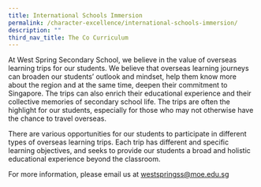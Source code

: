```yaml
---
title: International Schools Immersion
permalink: /character-excellence/international-schools-immersion/
description: ""
third_nav_title: The Co Curriculum
---
```

At West Spring Secondary School, we believe in the value of overseas learning trips for our students. We believe that overseas learning journeys can broaden our students’ outlook and mindset, help them know more about the region and at the same time, deepen their commitment to Singapore. The trips can also enrich their educational experience and their collective memories of secondary school life. The trips are often the highlight for our students, especially for those who may not otherwise have the chance to travel overseas.

There are various opportunities for our students to participate in different types of overseas learning trips. Each trip has different and specific learning objectives, and seeks to provide our students a broad and holistic educational experience beyond the classroom.

For more information, please email us at [westspringss@moe.edu.sg](westspringss@moe.edu.sg)



